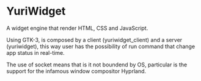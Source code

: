 # YuriWidget
A widget engine that render HTML, CSS and JavaScript.

Using GTK-3, is composed by a client (yuriwidget_client) and a server (yuriwidget), this way user has the possibility of run command that change app status in real-time.

The use of socket means that is it not boundend by OS, particular is the support for the infamous window compositor Hyprland.
